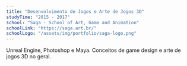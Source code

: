 ```yaml
---
title: "Desenvolvimento de Jogos e Arte de Jogos 3D"
studyTime: "2015 - 2017"
school: "Saga - School of Art, Game and Animation"
schoolLink: "https://saga.art.br/"
schoolLogo: "/assets/img/portfolio/saga-logo.png"
---
```

Unreal Engine, Photoshop e Maya. Conceitos de game design e arte de jogos 3D no geral.
